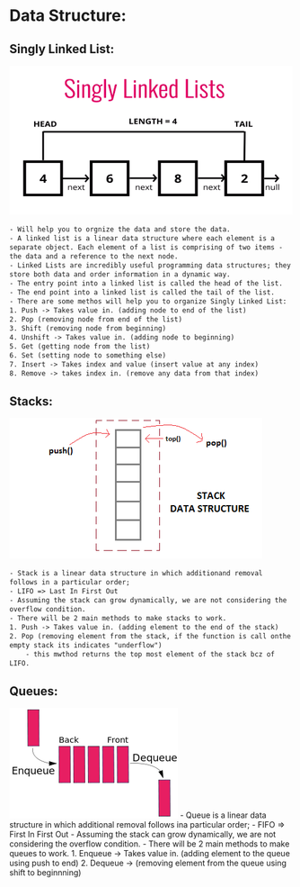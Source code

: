 # Data Structure: 

 ## Singly Linked List:
   ![Getting Started](./images/singly.jpg)
   
    - Will help you to orgnize the data and store the data. 
    - A linked list is a linear data structure where each element is a separate object. Each element of a list is comprising of two items - the data and a reference to the next node. 
    - Linked Lists are incredibly useful programming data structures; they store both data and order information in a dynamic way. 
    - The entry point into a linked list is called the head of the list.
    - The end point into a linked list is called the tail of the list. 
    - There are some methos will help you to organize Singly Linked List:
    1. Push -> Takes value in. (adding node to end of the list)
    2. Pop (removing node from end of the list)
    3. Shift (removing node from beginning)
    4. Unshift -> Takes value in. (adding node to beginning)
    5. Get (getting node from the list)
    6. Set (setting node to something else)
    7. Insert -> Takes index and value (insert value at any index)
    8. Remove -> takes index in. (remove any data from that index)

## Stacks: 
   ![Getting Started](./images/stack.jpg)
   
    - Stack is a linear data structure in which additionand removal follows in a particular order;
    - LIFO => Last In First Out
    - Assuming the stack can grow dynamically, we are not considering the overflow condition. 
    - There will be 2 main methods to make stacks to work. 
    1. Push -> Takes value in. (adding element to the end of the stack)
    2. Pop (removing element from the stack, if the function is call onthe empty stack its indicates "underflow")
        - this mwthod returns the top most element of the stack bcz of LIFO.
    
## Queues:

   ![Getting Started](./images/queue.jpg)
    - Queue is a linear data structure in which additional removal follows ina particular order;
    - FIFO => First In First Out
    - Assuming the stack can grow dynamically, we are not considering the overflow condition. 
    - There will be 2 main methods to make queues to work.
    1. Enqueue -> Takes value in. (adding element to the queue using push to end)
    2. Dequeue -> (removing element from the queue using shift to beginnning)



